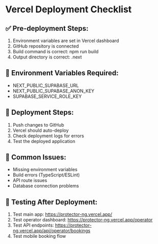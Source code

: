 # Vercel Deployment Checklist

## ✅ Pre-deployment Steps:
1. Environment variables are set in Vercel dashboard
2. GitHub repository is connected
3. Build command is correct: npm run build
4. Output directory is correct: .next

## 🔧 Environment Variables Required:
- NEXT_PUBLIC_SUPABASE_URL
- NEXT_PUBLIC_SUPABASE_ANON_KEY  
- SUPABASE_SERVICE_ROLE_KEY

## 🚀 Deployment Steps:
1. Push changes to GitHub
2. Vercel should auto-deploy
3. Check deployment logs for errors
4. Test the deployed application

## 🐛 Common Issues:
- Missing environment variables
- Build errors (TypeScript/ESLint)
- API route issues
- Database connection problems

## 📱 Testing After Deployment:
1. Test main app: https://protector-ng.vercel.app/
2. Test operator dashboard: https://protector-ng.vercel.app/operator
3. Test API endpoints: https://protector-ng.vercel.app/api/operator/bookings
4. Test mobile booking flow
